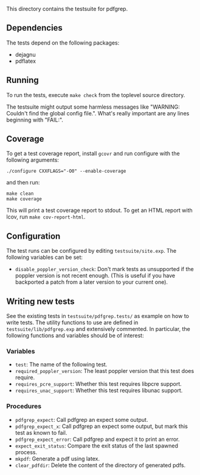 This directory contains the testsuite for pdfgrep.

## Dependencies

The tests depend on the following packages:

  - dejagnu
  - pdflatex

## Running

To run the tests, execute `make check` from the toplevel source
directory.

The testsuite might output some harmless messages like "WARNING:
Couldn't find the global config file.". What's really important are
any lines beginning with "FAIL:".

## Coverage

To get a test coverage report, install `gcovr` and run configure with
the following arguments:

    ./configure CXXFLAGS="-O0" --enable-coverage

and then run:

    make clean
    make coverage

This will print a test coverage report to stdout. To get an HTML
report with lcov, run `make cov-report-html`.

## Configuration

The test runs can be configured by editing `testsuite/site.exp`. The
following variables can be set:

- `disable_poppler_version_check`: Don't mark tests as unsupported if
  the poppler version is not recent enough. (This is useful if you
  have backported a patch from a later version to your current one).

## Writing new tests

See the existing tests in `testsuite/pdfgrep.tests/` as example on how
to write tests. The utility functions to use are defined in
`testsuite/lib/pdfgrep.exp` and extensively commented. In particular,
the following functions and variables should be of interest:

### Variables

- `test`: The name of the following test.
- `required_poppler_version`: The least poppler version that this test
  does require.
- `requires_pcre_support`: Whether this test requires libpcre support.
- `requires_unac_support`: Whether this test requires libunac support.

### Procedures

- `pdfgrep_expect`: Call pdfgrep an expect some output.
- `pdfgrep_expect_x`: Call pdfgrep an expect some output, but mark
  this test as known to fail.
- `pdfgrep_expect_error`: Call pdfgrep and expect it to print an error.
- `expect_exit_status`: Compare the exit status of the last spawned
  process.
- `mkpdf`: Generate a pdf using latex.
- `clear_pdfdir`: Delete the content of the directory of generated
  pdfs.

